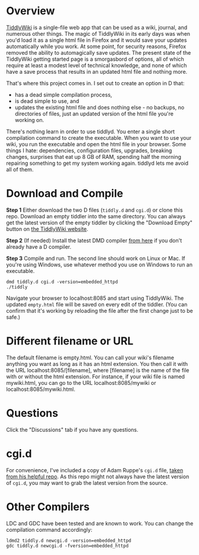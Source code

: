 # Overview

[TiddlyWiki](https://tiddlywiki.com/) is a single-file web app that can be used as a wiki, journal, and numerous other things. The magic of TiddlyWiki in its early days was when you'd load it as a single html file in Firefox and it would save your updates automatically while you work. At some point, for security reasons, Firefox removed the ability to automagically save updates. The present state of the TiddlyWiki getting started page is a smorgasbord of options, all of which require at least a modest level of technical knowledge, and none of which have a save process that results in an updated html file and nothing more.

That's where this project comes in. I set out to create an option in D that:

- has a dead simple compilation process,
- is dead simple to use, and
- updates the existing html file and does nothing else - no backups, no directories of files, just an updated version of the html file you're working on.

There's nothing learn in order to use tiddlyd. You enter a single short compilation command to create the executable. When you want to use your wiki, you run the executable and open the html file in your browser. Some things I hate: dependencies, configuration files, upgrades, breaking changes, surprises that eat up 8 GB of RAM, spending half the morning repairing something to get my system working again. tiddlyd lets me avoid all of them.
 
# Download and Compile

**Step 1** Either download the two D files (`tiddly.d` and `cgi.d`) or clone this repo. Download an empty tiddler into the same directory. You can always get the latest version of the empty tiddler by clicking the "Download Empty" button on [the TiddlyWiki website](https://tiddlywiki.com/).

**Step 2** (If needed) Install the latest DMD compiler [from here](https://dlang.org/download.html) if you don't already have a D compiler.

**Step 3** Compile and run. The second line should work on Linux or Mac. If you're using Windows, use whatever method you use on Windows to run an executable.

```
dmd tiddly.d cgi.d -version=embedded_httpd
./tiddly
```

Navigate your browser to localhost:8085 and start using TiddlyWiki. The updated `empty.html` file will be saved on every edit of the tiddler. (You can confirm that it's working by reloading the file after the first change just to be safe.)

# Different filename or URL

The default filename is empty.html. You can call your wiki's filename anything you want as long as it has an html extension. You then call it with the URL localhost:8085/[filename], where [filename] is the name of the file with or without the html extension. For instance, if your wiki file is named mywiki.html, you can go to the URL localhost:8085/mywiki or localhost:8085/mywiki.html.

# Questions

Click the "Discussions" tab if you have any questions.

# cgi.d

For convenience, I've included a copy of Adam Ruppe's `cgi.d` file, [taken from his helpful repo](https://github.com/adamdruppe/arsd). As this repo might not always have the latest version of `cgi.d`, you may want to grab the latest version from the source.

# Other Compilers

LDC and GDC have been tested and are known to work. You can change the compilation command accordingly:

```
ldmd2 tiddly.d newcgi.d -version=embedded_httpd
gdc tiddly.d newcgi.d -fversion=embedded_httpd
```
